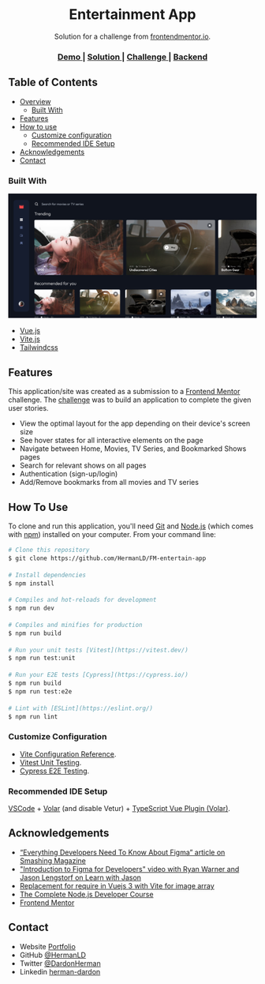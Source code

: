 <!-- Please update value in the {}  -->

<h1 align="center">Entertainment App</h1>

<div align="center">
   Solution for a challenge from  <a href="https://www.frontendmentor.io" target="_blank">frontendmentor.io</a>.
</div>

<div align="center">
  <h3>
    <a href="https://fm-entertain-app.vercel.app/">
      Demo
    </a>
    <span> | </span>
    <a href="https://github.com/HermanLD/FM-entertain-app">
      Solution
    </a>
    <span> | </span>
    <a href="https://www.frontendmentor.io/challenges/entertainment-web-app-J-UhgAW1X">
      Challenge
    </a>
    <span> | </span>
    <a href="https://github.com/HermanLD/entertainment-app-api">
      Backend
    </a>
  </h3>
</div>

<!-- TABLE OF CONTENTS -->

## Table of Contents

- [Overview](#overview)
  - [Built With](#built-with)
- [Features](#features)
- [How to use](#how-to-use)
  - [Customize configuration](#customize-configuration)
  - [Recommended IDE Setup](#recommended-ide-setup)
- [Acknowledgements](#acknowledgements)
- [Contact](#contact)

### Built With

![screenshot](./public/entertainment-app.png)

<!-- This section should list any major frameworks that you built your project using. Here are a few examples.-->

- [Vue.js](https://vuejs.org/)
- [Vite.js](https://vitejs.dev/)
- [Tailwindcss](https://tailwindcss.com/)

## Features

<!-- List the features of your application or follow the template. Don't share the figma file here :) -->

This application/site was created as a submission to a [Frontend Mentor](https://www.frontendmentor.io/challenges) challenge. The [challenge](https://www.frontendmentor.io/challenges/entertainment-web-app-J-UhgAW1X) was to build an application to complete the given user stories.

- View the optimal layout for the app depending on their device's screen size
- See hover states for all interactive elements on the page
- Navigate between Home, Movies, TV Series, and Bookmarked Shows pages
- Search for relevant shows on all pages
- Authentication (sign-up/login)
- Add/Remove bookmarks from all movies and TV series

## How To Use

To clone and run this application, you'll need [Git](https://git-scm.com) and [Node.js](https://nodejs.org/en/download/) (which comes with [npm](http://npmjs.com)) installed on your computer. From your command line:

```bash
# Clone this repository
$ git clone https://github.com/HermanLD/FM-entertain-app

# Install dependencies
$ npm install

# Compiles and hot-reloads for development
$ npm run dev

# Compiles and minifies for production
$ npm run build

# Run your unit tests [Vitest](https://vitest.dev/)
$ npm run test:unit

# Run your E2E tests [Cypress](https://cypress.io/)
$ npm run build
$ npm run test:e2e

# Lint with [ESLint](https://eslint.org/)
$ npm run lint

```

### Customize Configuration

- [Vite Configuration Reference](https://vitejs.dev/config/).
- [Vitest Unit Testing](https://vitest.dev/config/).
- [Cypress E2E Testing](https://docs.cypress.io/guides/references/configuration).

### Recommended IDE Setup

[VSCode](https://code.visualstudio.com/) + [Volar](https://marketplace.visualstudio.com/items?itemName=johnsoncodehk.volar) (and disable Vetur) + [TypeScript Vue Plugin (Volar)](https://marketplace.visualstudio.com/items?itemName=johnsoncodehk.vscode-typescript-vue-plugin).

## Acknowledgements

<!-- This section should list any articles or add-ons/plugins that helps you to complete the project. This is optional but it will help you in the future. For example: -->

- [“Everything Developers Need To Know About Figma” article on Smashing Magazine](https://www.smashingmagazine.com/2020/09/figma-developers-guide/)
- ["Introduction to Figma for Developers" video with Ryan Warner and Jason Lengstorf on Learn with Jason](https://www.learnwithjason.dev/introduction-to-figma-for-developers)
- [Replacement for require in Vuejs 3 with Vite for image array](https://stackoverflow.com/questions/70591125/replacement-for-require-in-vuejs-3-with-vite-for-image-array)
- [The Complete Node.js Developer Course](https://www.udemy.com/course/the-complete-nodejs-developer-course-2/)
- [Frontend Mentor](https://www.frontendmentor.io/)

## Contact

- Website [Portfolio](https://portfolio-olive-alpha.vercel.app/)
- GitHub [@HermanLD](https://github.com/HermanLD/)
- Twitter [@DardonHerman](https://twitter.com/DardonHerman/)
- Linkedin [herman-dardon](https://www.linkedin.com/in/herman-dardon/)
